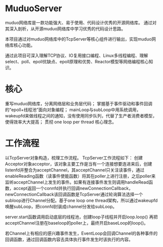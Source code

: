 # MuduoServer
muduo网络库是一款功能强大、易于使用、代码设计优秀的开源网络库。
通过对其深入剖析，从开源muduo网络库中学习优秀的代码设计思路。

本项目通过对muduo网络库中的TcpServer等核心组件进行输出，实现muduo网络库核心功能。

通过此项目可深入理解TCP协议、IO复用接口编程、Linux多线程编程、理解select、poll、epoll优缺点、epoll原理和优势、Reactor模型等网络编程核心知识。

# 核心
重写muduo网络库，分离网络层和业务层代码；
掌握基于事件驱动和事件回调的“epoll+线程池”面向对象编程；
mainLoop与subLoop中用系统调用，wakeupfd来做线程之间的通知，没有使用同步队列，代替了生产者消费者模型，使得效率大大提高；
贯彻 one loop per thread 核心理念。

# 工作流程
以TcpServer对象构造，梳理工作流程。
TcpServer工作流程如下：
创建Acceptor对象acceptor，该对象主要工作是当有一个连接想要连进来后，创建listenfd并整合为acceptChannel，其acceptChannel只关注读事件，通过enableReading函数（读事件使能函数）将其在poller上进行注册，之后poller来监听acceptChannel上发生的事件。如果有连接事件发生则调用handleRead函数，accept返回一个connfd并执行回调newConnectionCallback，newConnectionCallback该回调函数是TcpServer通过轮询算法选择一个subloop进行Channel分配。基于one loop one thread架构，所以通过wakeupfd唤醒subLoop，把connfd封装成channel分发给subLoop。

server.start函数调用启动底层的线程池，创建loop子线程并开启loop.loop() 再把acceptChannel注册在baseloop的poller上，最终开启baseLoop的loop()。

若Channel上有相应的感兴趣事件发生，EventLoop会回调Channel的各种事件的回调函数，通过回调函数内容去具体执行事件发生时该执行的内容。
